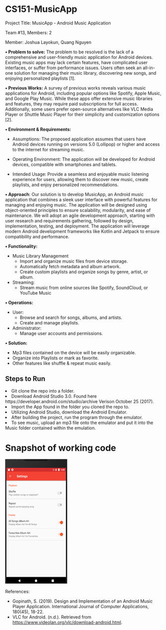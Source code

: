 # CS151-MusicApp

Project Title: MusicApp - Android Music Application


Team #13, Members: 2

Member: Joshua Layokun, Quang Nguyen

**• Problem to solve:** 
The problem to be resolved is the lack of a comprehensive and user-friendly music application for Android devices. Existing music apps may lack certain features, have complicated user interfaces, or suffer from performance issues. Users often seek an all-in-one solution for managing their music library, discovering new songs, and enjoying personalized playlists [1].


**• Previous Works:**
A survey of previous works reveals various music applications for Android, including popular options like Spotify, Apple Music, and Google Play Music. While these apps offer extensive music libraries and features, they may require paid subscriptions for full access. Additionally, some users prefer open-source alternatives like VLC Media Player or Shuttle Music Player for their simplicity and customization options [2].


**• Environment & Requirements:** 
  - Assumptions: The proposed application assumes that users have Android devices running on versions 5.0 (Lollipop) or higher and access to the internet for streaming music.

  - Operating Environment: The application will be developed for Android devices, compatible with smartphones and tablets.
  
  - Intended Usage: Provide a seamless and enjoyable music listening experience for users, allowing them to discover new music, create playlists, and enjoy personalized recommendations.



**• Approach**: 
Our solution is to develop MusicApp, an Android music application that combines a sleek user interface with powerful features for managing and enjoying music. The application will be designed using object-oriented principles to ensure scalability, modularity, and ease of maintenance. We will adopt an agile development approach, starting with user research and requirements gathering, followed by design, implementation, testing, and deployment. The application will leverage modern Android development frameworks like Kotlin and Jetpack to ensure compatibility and performance.

**• Functionality:**
  - Music Library Management
    - Import and organize music files from device storage.
    - Automatically fetch metadata and album artwork.
    - Create custom playlists and organize songs by genre, artist, or album.
  - Streaming:
    -  Stream music from online sources like Spotify, SoundCloud, or YouTube Music


**• Operations:**
  - User:
    - Browse and search for songs, albums, and artists.
    - Create and manage playlists.
  - Administrator:
    - Manage user accounts and permissions.
   
**• Solution:**  
  - Mp3 files contained on the device will be easily organizable.
  - Organize into Playlists or mark as favorite.
  - Other features like shuffle & repeat music easily.

<h2>Steps to Run</h2>
  <li>Git clone the repo into a folder. </li>
  <li>Download Android Studio 3.0. Found here https://developer.android.com/studio/archive Verison October 25 (2017).</li>
  <li>Import the App found in the folder you cloned the repo to.</li>
  <li>Utilizing Android Studio, download the Android Emulator.</li>
  <li>After building the project, run the program through the emulator.</li>
  <li>To see music, upload an mp3 file onto the emulator and put it into the Music folder contained within the emulation.</li>

  <h1>Snapshot of working code</h1>

  <img src = "./image.png" width = 200 height = 400>



  


References:
  - Gopinath, S. (2019). Design and Implementation of an Android Music Player Application. International Journal of Computer Applications, 180(45), 18-22.
  - VLC for Android. (n.d.). Retrieved from https://www.videolan.org/vlc/download-android.html.

